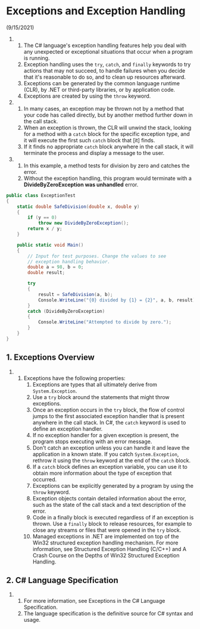 # Exceptions and Exception Handling
(9/15/2021)

1.
    1. The C# language's exception handling features help you deal with any unexpected or exceptional situations that occur when a program is running.
    2. Exception handling uses the `try`, `catch`, and `finally` keywords to try actions that may not succeed, to handle failures when you decide that it's reasonable to do so, and to clean up resources afterward.
    3. Exceptions can be generated by the common language runtime (CLR), by .NET or third-party libraries, or by application code.
    4. Exceptions are created by using the `throw` keyword.

2.
    1. In many cases, an exception may be thrown not by a method that your code has called directly, but by another method further down in the call stack.
    2. When an exception is thrown, the CLR will unwind the stack, looking for a method with a `catch` block for the specific exception type, and it will execute the first such `catch` block that [it] finds.
    3. If it finds no appropriate `catch` block anywhere in the call stack, it will terminate the process and display a message to the user.

3.
    1. In this example, a method tests for division by zero and catches the error.
    2. Without the exception handling, this program would terminate with a **DivideByZeroException was unhandled** error.

```csharp
public class ExceptionTest
{
    static double SafeDivision(double x, double y)
    {
        if (y == 0)
            throw new DivideByZeroException();
        return x / y;
    }

    public static void Main()
    {
        // Input for test purposes. Change the values to see
        // exception handling behavior.
        double a = 98, b = 0;
        double result;

        try
        {
            result = SafeDivision(a, b);
            Console.WriteLine("{0} divided by {1} = {2}", a, b, result);
        }
        catch (DivideByZeroException)
        {
            Console.WriteLine("Attempted to divide by zero.");
        }
    }
}
```

## 1. Exceptions Overview

1.
    1. Exceptions have the following properties:
        1. Exceptions are types that all ultimately derive from `System.Exception`.
        2. Use a `try` block around the statements that might throw exceptions.
        3. Once an exception occurs in the `try` block, the flow of control jumps to the first associated exception handler that is present anywhere in the call stack. In C#, the `catch` keyword is used to define an exception handler.
        4. If no exception handler for a given exception is present, the program stops executing with an error message.
        5. Don't catch an exception unless you can handle it and leave the application in a known state. If you catch `System.Exception`, rethrow it using the `throw` keyword at the end of the `catch` block.
        6. If a `catch` block defines an exception variable, you can use it to obtain more information about the type of exception that occurred.
        7. Exceptions can be explicitly generated by a program by using the `throw` keyword.
        8. Exception objects contain detailed information about the error, such as the state of the call stack and a text description of the error.
        9. Code in a finally block is executed regardless of if an exception is thrown. Use a `finally` block to release resources, for example to close any streams or files that were opened in the `try` block.
        10. Managed exceptions in .NET are implemented on top of the Win32 structured exception handling mechanism. For more information, see Structured Exception Handling (C/C++) and A Crash Course on the Depths of Win32 Structured Exception Handling.

## 2. C# Language Specification

1.
    1. For more information, see Exceptions in the C# Language Specification.
    2. The language specification is the definitive source for C# syntax and usage.